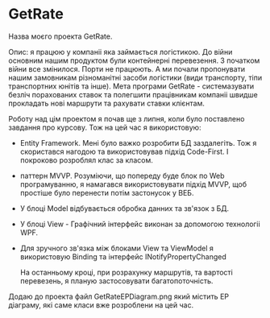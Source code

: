 # GetRate

Назва моєго проекта GetRate. 

Опис: я працюю у компаніі яка займається логістикою. 
До війни основним нашим продуктом були контейнерні перевезення.
З початком війни все змінилося. Порти не працюють. А ми почали пропонувати нашим
замовникам різноманітні засоби логістики (види транспорту, тіпи транспортних юнітів та інше).
Мета програми GetRate - cистемазувати безліч порахованих ставок та полегшити 
працівникам компаніі швидше прокладать нові маршрути та рахувати ставки клієнтам.

Роботу над цім проектом я почав ще з липня, коли було поставлено завдання про курсову.
Тож на цей час я використовую:

- Entity Framework. Мені було важко розробити БД заздалегіть. Тож я скористався нагодою
  та використовував підхід Code-First. І покроково розроблял клас за класом.

- паттерн MVVP. Розуміючи, що попереду буде блок по Web програмуванню, я намагався
  використовувати підхід MVVP, щоб простіше було перенести потім застонусок у ВЕБ.

- У блоці Model відбувається обробка данних та зв'язок з БД.
  
- У блоці View - Графічний інтерфейс виконан за допомогою технологіі WPF.

- Для зручного зв'язка між блоками View та ViewModel я використовую Binding та
  iнтерфейс INotifyPropertyChanged

  На останньому кроці, при розрахунку маршрутів, та вартості перевезень, я планую
  застосовувати багатопоточність.
  
Додаю до проекта файл GetRateEPDiagram.png який містить EP діаграму, які саме класи вже розроблени на цей час.
